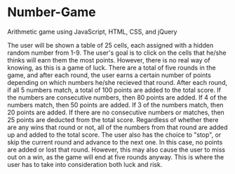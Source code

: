 # Number-Game
Arithmetic game using JavaScript, HTML, CSS, and jQuery


The user will be shown a table of 25 cells, each assigned with a hidden random number from 1-9. The user's goal is to click on the cells that he/she thinks will
earn them the most points. However, there is no real way of knowing, as this is a game of luck. There are a total of five rounds in the game, and after each round, the user
earns a certain number of points depending on which numbers he/she recieved that round. After each round, if all 5 numbers match, a total of 100 points are added to the total score. 
If the numbers are consecutive numbers, then 80 points are added. If 4 of the numbers match, then 50 points are added. If 3 of the numbers match, then 20 points are added. If
there are no consecutive numbers or matches, then 25 points are deducted from the total score. Regardless of whether there are any wins that round or not, all of the numbers from
that round are added up and added to the total score. 
The user also has the choice to "stop", or skip the current round and advance to the next one. In this case, no points are added or lost that round. However, this may also
cause the user to miss out on a win, as the game will end at five rounds anyway. This is where the user has to take into consideration both luck and risk.


